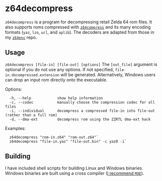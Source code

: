 # z64decompress

`z64decompress` is a program for decompressing retail Zelda 64 rom files. It also supports roms compressed with [`z64compress`](https://github.com/z64me/z64compress) and its many encoding formats (`yaz`, `lzo`, `ucl`, and `aplib`). The decoders are adapted from those in my [`z64enc`](https://github.com/z64me/z64enc) repo.

## Usage
  `z64decompress [file-in] [file-out] [options]`
    The `[out_file]` argument is optional if you do not use any options.
    If not specified, `file-in.decompressed.extension` will be generated.
    Alternatively, Windows users can drop an input rom directly
    onto the executable.

  Options:
```
  -h, --help            show help information
  -c, --codec           manually choose the compression codec for all files
  -i, --individual      decompress a compressed file-in into file-out (rather than a full rom)
  -d, --dma-ext         decompress rom using the ZZRTL dma-ext hack
```

  Examples:
```
  z64decompress "rom-in.z64" "rom-out.z64"`
  z64decompress "file-in.yaz" "file-out.bin" -c yaz0 -i`
```



## Building
I have included shell scripts for building Linux and Windows binaries. Windows binaries are built using a cross compiler ([I recommend `MXE`](https://mxe.cc/)).

